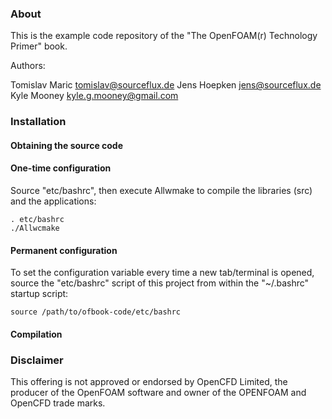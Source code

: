 ### About ###

This is the example code repository of the "The OpenFOAM(r) Technology Primer" book.

Authors: 

Tomislav Maric tomislav@sourceflux.de
Jens Hoepken jens@sourceflux.de
Kyle Mooney kyle.g.mooney@gmail.com

### Installation ###

#### Obtaining the source code ####


#### One-time configuration ####

Source "etc/bashrc", then execute Allwmake to compile the libraries (src) and
the applications:

    . etc/bashrc
    ./Allwcmake

#### Permanent configuration ####

To set the configuration variable every time a new tab/terminal is opened,
source the "etc/bashrc" script of this project from within the "~/.bashrc"
startup script:

    source /path/to/ofbook-code/etc/bashrc


#### Compilation ####


### Disclaimer ###

This offering is not approved or endorsed by OpenCFD Limited, the producer of the OpenFOAM  software and owner of the OPENFOAM and OpenCFD trade marks. 
